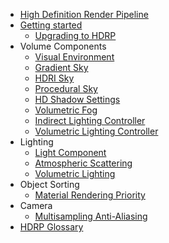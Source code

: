 * [High Definition Render Pipeline](index)
* [Getting started](Getting-started-with-HDRP)
  * [Upgrading to HDRP](Upgrading-To-HDRP)
* Volume Components
  * [Visual Environment](Visual-Environment)
  * [Gradient Sky](Gradient-Sky)
  * [HDRI Sky](HDRI-Sky)
  * [Procedural Sky](Procedural-Sky)
  * [HD Shadow Settings](HD-Shadow-Settings)
  * [Volumetric Fog](Volumetric-Fog)
  * [Indirect Lighting Controller](Indirect-Lighting-Controller)
  * [Volumetric Lighting Controller](Volumetric-Lighting-Controller)
* Lighting
  * [Light Component](Light-Component)
  * [Atmospheric Scattering](Atmospheric-Scattering)
  * [Volumetric Lighting](Volumetric-Lighting)
* Object Sorting
  * [Material Rendering Priority](Material-Rendering-Priority)
* Camera
  * [Multisampling Anti-Aliasing](MSAA)
* [HDRP Glossary](Glossary)

